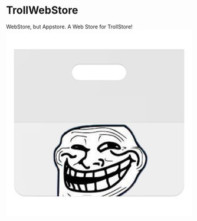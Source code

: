 # TrollWebStore
WebStore, but Appstore.
A Web Store for TrollStore!
![TrollWebStore](https://raw.githubusercontent.com/U5KUN/TrollWebStore/main/trollwebstore.png)
